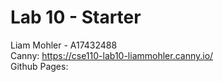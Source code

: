# Lab 10 - Starter
Liam Mohler - A17432488 <br />
Canny: https://cse110-lab10-liammohler.canny.io/ <br />
Github Pages: 
